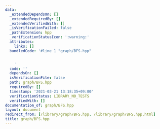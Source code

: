 ```yaml
---
data:
  _extendedDependsOn: []
  _extendedRequiredBy: []
  _extendedVerifiedWith: []
  _isVerificationFailed: false
  _pathExtension: hpp
  _verificationStatusIcon: ':warning:'
  attributes:
    links: []
  bundledCode: '#line 1 "graph/BFS.hpp"


    '
  code: ''
  dependsOn: []
  isVerificationFile: false
  path: graph/BFS.hpp
  requiredBy: []
  timestamp: '2021-03-21 13:18:35+09:00'
  verificationStatus: LIBRARY_NO_TESTS
  verifiedWith: []
documentation_of: graph/BFS.hpp
layout: document
redirect_from: [/library/graph/BFS.hpp, /library/graph/BFS.hpp.html]
title: graph/BFS.hpp
---
```

